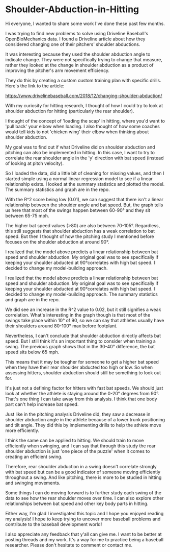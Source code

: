# Shoulder-Abduction-in-Hitting
Hi everyone, I wanted to share some work I've done these past few months.


I was trying to find new problems to solve using Driveline Baseball's OpenBioMechanics data. I found a Driveline article about how they considered changing one of their pitchers' shoulder abductions.

It was interesting because they used the shoulder abduction angle to indicate change. They were not specifically trying to change that measure, rather they looked at the change in shoulder abduction as a product of improving the pitcher's arm movement efficiency.

They do this by creating a custom custom training plan with specific drills. Here's the link to the article:


https://www.drivelinebaseball.com/2018/12/changing-shoulder-abduction/


With my curiosity for hitting research, I thought of how I could try to look at shoulder abduction for hitting (particularly the rear shoulder).

I thought of the concept of 'loading the scap' in hitting, where you'd want to 'pull back' your elbow when loading. I also thought of how some coaches would tell kids to not 'chicken wing' their elbow when thinking about shoulder abduction.

My goal was to find out if what Driveline did on shoulder abduction and pitching can also be implemented in hitting. In this case, I want to try to correlate the rear shoulder angle in the 'y' direction with bat speed (instead of looking at pitch velocity).

So I loaded the data, did a little bit of cleaning for missing values, and then I started simple using a normal linear regression model to see if a linear relationship exists. I looked at the summary statistics and plotted the model. The summary statistics and graph are in the repo.

With the R^2 score being low (0.01), we can suggest that there isn't a linear relationship between the shoulder angle and bat speed. But, the graph tells us here that most of the swings happen between 60-90° and they sit between 65-75 mph.

The higher bat speed values (>80) are also between 70-105°. Regardless, this still suggests that shoulder abduction has a weak correlation to bat speed. But then I thought of how the pitching study I mentioned before focuses on the shoulder abduction at around 90°.

I realized that the model above predicts a linear relationship between bat speed and shoulder abduction. My original goal was to see specifically if keeping your shoulder abducted at 90°correlates with high bat speed. I decided to change my model-building approach.

I realized that the model above predicts a linear relationship between bat speed and shoulder abduction. My original goal was to see specifically if keeping your shoulder abducted at 90°correlates with high bat speed. I decided to change my model-building approach. The summary statistics and graph are in the repo.

We did see an increase in the R^2 value to 0.02, but it still signifies a weak correlation. What's interesting in the graph though is that most of the swings take place within 10° of 90, so we can say that athletes usually have their shoulders around 80-100° max before footplant.

Nevertheless, I can't conclude that shoulder abduction directly affects bat speed. But I still think it's an important thing to consider when training a swing. The previous graph shows that in the 30-40° difference, the bat speed sits below 65 mph.

This means that it may be tougher for someone to get a higher bat speed when they have their rear shoulder abducted too high or low. So when assessing hitters, shoulder abduction should still be something to look out for. 

It's just not a defining factor for hitters with fast bat speeds. We should just look at whether the athlete is staying around the 0-20° degrees from 90°. That's one thing I can take away from this analysis. I think that one body part can't help increase bat speed. 

Just like in the pitching analysis Driveline did, they saw a decrease in shoulder abduction angle in the athlete because of a lower trunk positioning and tilt angle. They did this by implementing drills to help the athlete move more efficiently.

I think the same can be applied to hitting. We should train to move efficiently when swinging, and I can say that through this study the rear shoulder abduction is just 'one piece of the puzzle' when it comes to creating an efficient swing. 

Therefore, rear shoulder abduction in a swing doesn't correlate strongly with bat speed but can be a good indicator of someone moving efficiently throughout a swing. And like pitching, there is more to be studied in hitting and swinging movements. 

Some things I can do moving forward is to further study each swing of the data to see how the rear shoulder moves over time. I can also explore other relationships between bat speed and other key body parts in hitting. 

Either way, I'm glad I investigated this topic and I hope you enjoyed reading my analysis! I hope to keep trying to uncover more baseball problems and contribute to the baseball development world!

I also appreciate any feedback that y'all can give me. I want to be better at posting threads and my work. It's a way for me to practice being a baseball researcher. Please don't hesitate to comment or contact me.

